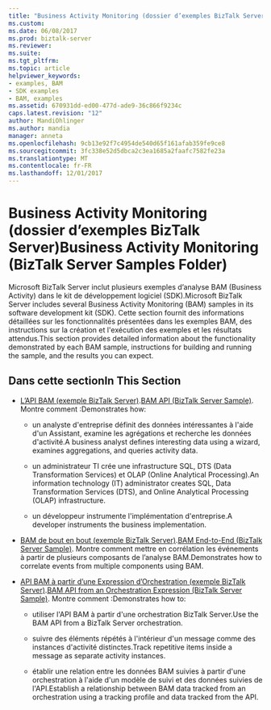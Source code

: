 ```yaml
---
title: "Business Activity Monitoring (dossier d’exemples BizTalk Server) | Documents Microsoft"
ms.custom: 
ms.date: 06/08/2017
ms.prod: biztalk-server
ms.reviewer: 
ms.suite: 
ms.tgt_pltfrm: 
ms.topic: article
helpviewer_keywords:
- examples, BAM
- SDK examples
- BAM, examples
ms.assetid: 670931dd-ed00-477d-ade9-36c866f9234c
caps.latest.revision: "12"
author: MandiOhlinger
ms.author: mandia
manager: anneta
ms.openlocfilehash: 9cb13e92f7c4954de540d65f161afab359fe9ce8
ms.sourcegitcommit: 3fc338e52d5dbca2c3ea1685a2faafc7582fe23a
ms.translationtype: MT
ms.contentlocale: fr-FR
ms.lasthandoff: 12/01/2017
---
```

# <a name="business-activity-monitoring-biztalk-server-samples-folder"></a><span data-ttu-id="d203a-102">Business Activity Monitoring (dossier d’exemples BizTalk Server)</span><span class="sxs-lookup"><span data-stu-id="d203a-102">Business Activity Monitoring (BizTalk Server Samples Folder)</span></span>
<span data-ttu-id="d203a-103">Microsoft BizTalk Server inclut plusieurs exemples d’analyse BAM (Business Activity) dans le kit de développement logiciel (SDK).</span><span class="sxs-lookup"><span data-stu-id="d203a-103">Microsoft BizTalk Server includes several Business Activity Monitoring (BAM) samples in its software development kit (SDK).</span></span> <span data-ttu-id="d203a-104">Cette section fournit des informations détaillées sur les fonctionnalités présentées dans les exemples BAM, des instructions sur la création et l'exécution des exemples et les résultats attendus.</span><span class="sxs-lookup"><span data-stu-id="d203a-104">This section provides detailed information about the functionality demonstrated by each BAM sample, instructions for building and running the sample, and the results you can expect.</span></span>  
  
## <a name="in-this-section"></a><span data-ttu-id="d203a-105">Dans cette section</span><span class="sxs-lookup"><span data-stu-id="d203a-105">In This Section</span></span>  
  
-   <span data-ttu-id="d203a-106">[L’API BAM (exemple BizTalk Server)](../core/bam-api-biztalk-server-sample.md).</span><span class="sxs-lookup"><span data-stu-id="d203a-106">[BAM API (BizTalk Server Sample)](../core/bam-api-biztalk-server-sample.md).</span></span> <span data-ttu-id="d203a-107">Montre comment :</span><span class="sxs-lookup"><span data-stu-id="d203a-107">Demonstrates how:</span></span>  
  
    -   <span data-ttu-id="d203a-108">un analyste d'entreprise définit des données intéressantes à l'aide d'un Assistant, examine les agrégations et recherche les données d'activité.</span><span class="sxs-lookup"><span data-stu-id="d203a-108">A business analyst defines interesting data using a wizard, examines aggregations, and queries activity data.</span></span>  
  
    -   <span data-ttu-id="d203a-109">un administrateur TI crée une infrastructure SQL, DTS (Data Transformation Services) et OLAP (Online Analytical Processing).</span><span class="sxs-lookup"><span data-stu-id="d203a-109">An information technology (IT) administrator creates SQL, Data Transformation Services (DTS), and Online Analytical Processing (OLAP) infrastructure.</span></span>  
  
    -   <span data-ttu-id="d203a-110">un développeur instrumente l'implémentation d'entreprise.</span><span class="sxs-lookup"><span data-stu-id="d203a-110">A developer instruments the business implementation.</span></span>  
  
-   <span data-ttu-id="d203a-111">[BAM de bout en bout (exemple BizTalk Server)](../core/bam-end-to-end-biztalk-server-sample.md).</span><span class="sxs-lookup"><span data-stu-id="d203a-111">[BAM End-to-End (BizTalk Server Sample)](../core/bam-end-to-end-biztalk-server-sample.md).</span></span> <span data-ttu-id="d203a-112">Montre comment mettre en corrélation les événements à partir de plusieurs composants de l’analyse BAM.</span><span class="sxs-lookup"><span data-stu-id="d203a-112">Demonstrates how to correlate events from multiple components using BAM.</span></span>  
  
-   <span data-ttu-id="d203a-113">[API BAM à partir d’une Expression d’Orchestration (exemple BizTalk Server)](../core/bam-api-from-an-orchestration-expression-biztalk-server-sample.md).</span><span class="sxs-lookup"><span data-stu-id="d203a-113">[BAM API from an Orchestration Expression (BizTalk Server Sample)](../core/bam-api-from-an-orchestration-expression-biztalk-server-sample.md).</span></span> <span data-ttu-id="d203a-114">Montre comment :</span><span class="sxs-lookup"><span data-stu-id="d203a-114">Demonstrates how to:</span></span>  
  
    -   <span data-ttu-id="d203a-115">utiliser l'API BAM à partir d'une orchestration BizTalk Server.</span><span class="sxs-lookup"><span data-stu-id="d203a-115">Use the BAM API from a BizTalk Server orchestration.</span></span>  
  
    -   <span data-ttu-id="d203a-116">suivre des éléments répétés à l'intérieur d'un message comme des instances d'activité distinctes.</span><span class="sxs-lookup"><span data-stu-id="d203a-116">Track repetitive items inside a message as separate activity instances.</span></span>  
  
    -   <span data-ttu-id="d203a-117">établir une relation entre les données BAM suivies à partir d'une orchestration à l'aide d'un modèle de suivi et des données suivies de l'API.</span><span class="sxs-lookup"><span data-stu-id="d203a-117">Establish a relationship between BAM data tracked from an orchestration using a tracking profile and data tracked from the API.</span></span>